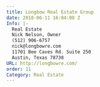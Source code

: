 ```yaml
---
title: Longbow Real Estate Group
date: 2018-06-11 16:04:00 Z
Info: |-
  Real Estate
  Nick Nelson, Owner
  (512) 906-6757
  nick@longbowre.com
  11701 Bee Caves Rd. Suite 250
  Austin, Texas 78738
URL: http://longbowre.com/
order: 11
Category: Real Estate
---
```


